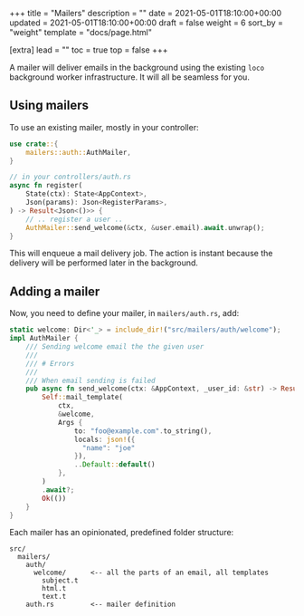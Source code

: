 +++
title = "Mailers"
description = ""
date = 2021-05-01T18:10:00+00:00
updated = 2021-05-01T18:10:00+00:00
draft = false
weight = 6
sort_by = "weight"
template = "docs/page.html"

[extra]
lead = ""
toc = true
top = false
+++

A mailer will deliver emails in the background using the existing `loco` background worker infrastructure. It will all be seamless for you.

## Using mailers

To use an existing mailer, mostly in your controller:

```rust
use crate::{
    mailers::auth::AuthMailer,
}

// in your controllers/auth.rs
async fn register(
    State(ctx): State<AppContext>,
    Json(params): Json<RegisterParams>,
) -> Result<Json<()>> {
    // .. register a user ..
    AuthMailer::send_welcome(&ctx, &user.email).await.unwrap();
}
```

This will enqueue a mail delivery job. The action is instant because the delivery will be performed later in the background.

## Adding a mailer

Now, you need to define your mailer, in `mailers/auth.rs`, add:

```rust
static welcome: Dir<'_> = include_dir!("src/mailers/auth/welcome");
impl AuthMailer {
    /// Sending welcome email the the given user
    ///
    /// # Errors
    ///
    /// When email sending is failed
    pub async fn send_welcome(ctx: &AppContext, _user_id: &str) -> Result<()> {
        Self::mail_template(
            ctx,
            &welcome,
            Args {
                to: "foo@example.com".to_string(),
                locals: json!({
                  "name": "joe"
                }),
                ..Default::default()
            },
        )
        .await?;
        Ok(())
    }
}
```

Each mailer has an opinionated, predefined folder structure:

```
src/
  mailers/
    auth/
      welcome/      <-- all the parts of an email, all templates
        subject.t
        html.t
        text.t
    auth.rs         <-- mailer definition
```
